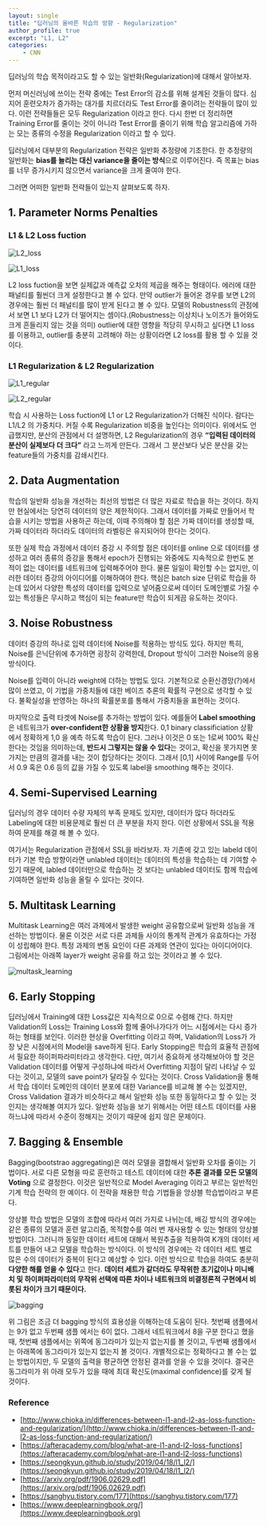 ```yaml
---
layout: single
title: "딥러닝의 올바른 학습의 방향 - Regularization"
author_profile: true
excerpt: "L1, L2"
categories:
    - CNN
---
```


딥러닝의 학습 목적이라고도 할 수 있는 일반화(Regularization)에 대해서 알아보자.

먼저 머신러닝에 쓰이는 전략 중에는 Test Error의 감소를 위해 설계된 것들이 많다. 심지어 훈련오차가 증가하는 대가를 치르더라도 Test Error를 줄이려는 전략들이 많이 있다. 이런 전략들들은 모두 Regularization 이라고 한다. 다시 한번 더 정리하면 Training Error를 줄이는 것이 아니라 Test Error를 줄이기 위해 학습 알고리즘에 가하는 모는 종류의 수정을 Regularization 이라고 할 수 있다.

딥러닝에서 대부분의 Regularization 전략은 일반화 추정량에 기초한다. 한 추정량의 일반화는 **bias를 늘리는 대신 variance을 줄이는 방식**으로 이루어진다. 즉 목표는 bias를 너무 증가시키지 않으면서 variance을 크게 줄여야 한다. 

그러면 어떠한 일반화 전략들이 있는지 살펴보도록 하자.


## 1. Parameter Norms Penalties

### L1 & L2 Loss fuction

![L2_loss](/assets/images/L2_loss.PNG)

![L1_loss](/assets/images/L1_loss.PNG)

L2 loss fuction을 보면 실제값과 예측값 오차의 제곱을 해주는 형태이다.  에러에 대한 패널티를 훨씬더 크게 설정한다고 볼 수 있다. 만약 outlier가 들어온 경우를 보면 L2의 경우에는 훨씬 더 패널티를 많이 받게 된다고 볼 수 있다. 모델의 Robustness의 관점에서 보면 L1 보다 L2가 더 떨어지는 셈이다.(Robustness는 이상치나 노이즈가 들어와도 크게 흔들리지 않는 것을 의미) outlier에 대한 영향을 적당히 무시하고 싶다면 L1 loss 를 이용하고, outlier를 충분히 고려해야 하는 상황이라면 L2 loss를 활용 할 수 있을 것이다.

### L1 Regularization & L2 Regularization

![L1_regular](/assets/images/L1_regular.PNG)

![L2_regular](/assets/images/L2_regular.PNG)

학습 시 사용하는 Loss fuction에 L1 or L2 Regularization가 더해진 식이다. 람다는 L1/L2 의 가중치다. 커질 수록 Regularization 비중을 높인다는 의미이다. 위에서도 언급했지만, 분산의 관점에서 더 설명하면, L2 Regularization의 경우 **“입력된 데이터의 분산이 실제보다 더 크다”** 라고 느끼게 만든다. 그래서 그 분산보다 낮은 분산을 갖는 feature들의 가중치를 감쇄시킨다. 

## 2. Data Augmentation

학습의 일반화 성능을 개선하는 최선의 방법은 더 많은 자료로 학습을 하는 것이다. 하지만 현실에서는 당연히 데이터의 양은 제한적이다. 그래서 데이터를 가짜로 만들어서 학습을 시키는 방법을 사용하곤 하는데, 이때 주의해야 할 점은 가짜 데이터를 생성할 때, 가짜 데이터라 하더라도 데이터의 라벨링은 유지되어야 한다는 것이다.

또한 실제 학습 과정에서 데이터 증강 시 주의할 점은 데이터를 online 으로 데이터를 생성하고 여러 종류의 증강을 통해서 epoch가 진행되는 와중에도 지속적으로 한번도 본적이 없는 데이터를 네트워크에 입력해주어야 한다. 물론 일일이 확인할 수는 없지만, 이러한 데이터 증강의 아이디어를 이해하여야 한다. 핵심은 batch size 단위로 학습을 하는데 있어서 다양한 특성의 데이터를 입력으로 넣어줌으로써 데이터 도메인별로 가질 수 있는 특성들은 무시하고 핵심이 되는 feature만 학습이 되게끔 유도하는 것이다.

## 3. Noise Robustness

데이터 증강의 하나로 입력 데이터에 Noise를 적용하는 방식도 있다. 하지만 특히, Noise를 은닉단위에 추가하면 굉장히 강력한데, Dropout 방식이 그러한 Noise의 응용 방식이다.

Noise를 입력이 아니라 weight에 더하는 방법도 있다. 기본적으로 순환신경망(?)에서 많이 쓰였고, 이 기법을 가중치들에 대한 베이즈 추론의 확률적 구현으로 생각할 수 있다. 불확실성을 반영하는 하나의 확률분포를 통해서 가중치들을 표현하는 것이다.

마지막으로 출력 타겟에 Noise를 추가하는 방법이 있다. 예를들어 **Label smoothing**은 네트워크가 **over-confident한 상황을 방지**한다. 0,1 binary classificiation 상황에서  정확하게 1,0 을 예측 하도록 학습이 된다. 그러나 이것은 0 또는 1로써 100% 확신한다는 것임을 의미하는데, **반드시 그렇지는 않을 수 있다**는 것이고, 확신을 못가지면 못가지는 만큼의 결과를 내는 것이 합당하다는 것이다. 그래서 [0,1] 사이에 Range를 두어서 0.9 혹은 0.6 등의 값을 가질 수 있도록 label을 smoothing 해주는 것이다. 

## 4. Semi-Supervised Learning

딥러닝의 경우 데이터 수량 자체의 부족 문제도 있지만, 데이터가 많다 하더라도 Labeling에 대한 비용문제로 훨씬 더 큰 부분을 차지 한다. 이런 상황에서 SSL을 적용하여 문제를 해결 해 볼 수 있다.

여기서는 Regularization 관점에서 SSL을 바라보자. 자 기존에 갖고 있는 labeld 데이터가 기본 학습 방향이라면 unlabled 데이터는 데이터의 특성을 학습하는 데 기여할 수 있기 때문에, labled 데이터만으로 학습하는 것 보다는 unlabled 데이터도 함께 학습에 기여하면 일반화 성능을 올릴 수 있다는 것이다.

## 5. Multitask Learning

Multitask Learning은 여러 과제에서 발생한 weight 공유함으로써 일반화 성능을 개선하는 방법이다. 물론 이것은 서로 다른 과제들 사이의 통계적 관계가 유효하다는 가정이 성립해야 한다. 특정 과제의 변동 요인이 다른 과제와 연관이 있다는 아이디어이다. 그림에서는 아래쪽 layer가 weight 공유를 하고 있는 것이라고 볼 수 있다. 

![multask_learning](/assets/images/multask_learning.PNG)

## 6. Early Stopping

딥러닝에서 Training에 대한 Loss값은 지속적으로 0으로 수렴해 간다. 하지만 Validation의 Loss는 Training Loss와 함께 줄어나가다가 어느 시점에서는 다시 증가하는 형태를 보인다. 이러한 현상을 Overfitting 이라고 하며, Validation의 Loss가 가장 낮은 시점에서의 Model을 save하게 된다. Early Stopping은 학습의 효율적 관점에서 필요한 하이퍼파라미터라고 생각한다. 다만, 여기서 중요하게 생각해보아야 할 것은 Validation 데이터를 어떻게 구성하냐에 따라서 Overfitting 지점이 달리 나타날 수 있다는 것이고, 모델의 save point가 달라질 수 있다는 것이다. Cross Validation을 통해서 학습 데이터 도메인의 데이터 분포에 대한 Variance를 비교해 볼 수는 있겠지만, Cross Validation 결과가 비슷하다고 해서 일반화 성능 또한 동일하다고 할 수 있는 것인지는 생각해볼 여지가 있다. 일반화 성능을 보기 위해서는 어떤 테스트 데이터를 사용하느냐에 따라서 수준이 정해지는 것이기 때문에 쉽지 않은 문제이다.

## 7. Bagging & Ensemble

Bagging(bootstrao aggregating)은 여러 모델을 결합해서 일반화 오차를 줄이는 기법이다. 서로 다른 모형을 따로 훈련하고 테스트 데이터에 대한 **추론 결과를 모든 모델의 Voting** 으로 결정한다. 이것은 일반적으로 Model Averaging 이라고 부르는 일반적인 기계 학습 전략의 한 예이다. 이 전략을 채용한  학습 기법들을 앙상블 학습법이라고 부른다.

앙상블 학습 방법은 모델의 조합에 따라서 여러 가지로 나뉘는데, 배깅 방식의 경우에는 같은 종류의 모델과 훈련 알고리즘, 목적함수를 여러 번 재사용할 수 있는 형태의 앙상블 방법이다. 그러니까 동일한 데이터 세트에 대해서 복원추출을 적용하여 K개의 데이터 세트를 만들어 내고 모델을 학습하는 방식이다. 이 방식의 경우에는  각 데이터 세트 별로 많은 수의 데이터가 중복이 된다고 예상할 수 있다. 이런 방식으로 학습을 하여도 충분히 **다양한 해를 얻을 수 있다**고 한다. **데이터  세트가 같더라도 무작위한 초기값이나 미니배치 및 하이퍼파라미터의 무작위 선택에 따른 차이나 네트워크의 비결정론적 구현에서 비롯된 차이가 크기 때문이다.**

![bagging](/assets/images/bagging.PNG)

위 그림은 조금 더 bagging 방식의 효용성을 이해하는데 도움이 된다. 첫번째 샘플에서는 9가 없고 두번째 샘플 에서는 6이 없다. 그래서 네트워크에서 8을 구분 한다고 했을 때, 첫번째 샘플에서는 위쪽에 동그라미가 있는지 없는지를 볼 것이고, 두번째 샘플에서는 아래쪽에 동그라미가 있는지 없는지 볼 것이다. 개별적으로는 정확하다고 볼 수는 없는 방법이지만, 두 모델의 출력을 평균하면 안정된 결과를 얻을 수 있을 것이다. 결국은 동그라미가 위 아래 모두가 있을 때에 최대 확신도(maximal confidence)를 갖게 될 것이다.

### Reference

- [http://www.chioka.in/differences-between-l1-and-l2-as-loss-function-and-regularization/](http://www.chioka.in/differences-between-l1-and-l2-as-loss-function-and-regularization/)
- [https://afteracademy.com/blog/what-are-l1-and-l2-loss-functions](https://afteracademy.com/blog/what-are-l1-and-l2-loss-functions)
- [https://seongkyun.github.io/study/2019/04/18/l1_l2/](https://seongkyun.github.io/study/2019/04/18/l1_l2/)
- [https://arxiv.org/pdf/1906.02629.pdf](https://arxiv.org/pdf/1906.02629.pdf)
- [https://sanghyu.tistory.com/177](https://sanghyu.tistory.com/177)
- [https://www.deeplearningbook.org/](https://www.deeplearningbook.org)